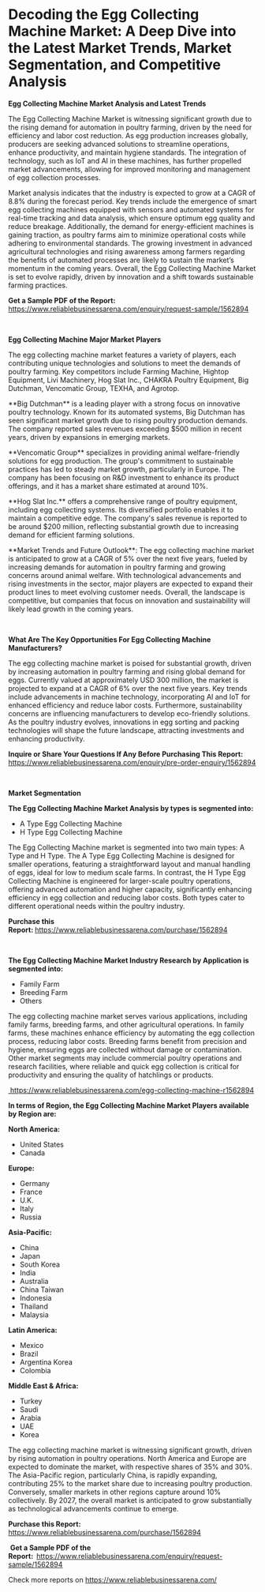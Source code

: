 <p><h1>Decoding the Egg Collecting Machine Market: A Deep Dive into the Latest Market Trends, Market Segmentation, and Competitive Analysis</h1></p><p><strong>Egg Collecting Machine Market Analysis and Latest Trends</strong></p>
<p><p>The Egg Collecting Machine Market is witnessing significant growth due to the rising demand for automation in poultry farming, driven by the need for efficiency and labor cost reduction. As egg production increases globally, producers are seeking advanced solutions to streamline operations, enhance productivity, and maintain hygiene standards. The integration of technology, such as IoT and AI in these machines, has further propelled market advancements, allowing for improved monitoring and management of egg collection processes.</p><p>Market analysis indicates that the industry is expected to grow at a CAGR of 8.8% during the forecast period. Key trends include the emergence of smart egg collecting machines equipped with sensors and automated systems for real-time tracking and data analysis, which ensure optimum egg quality and reduce breakage. Additionally, the demand for energy-efficient machines is gaining traction, as poultry farms aim to minimize operational costs while adhering to environmental standards. The growing investment in advanced agricultural technologies and rising awareness among farmers regarding the benefits of automated processes are likely to sustain the market’s momentum in the coming years. Overall, the Egg Collecting Machine Market is set to evolve rapidly, driven by innovation and a shift towards sustainable farming practices.</p></p>
<p><strong>Get a Sample PDF of the Report:&nbsp;</strong> <a href="https://www.reliablebusinessarena.com/enquiry/request-sample/1562894?utm_campaign=3569&utm_medium=2&utm_source=Github&utm_content=ia&utm_term=08042025&utm_id=egg-collecting-machine">https://www.reliablebusinessarena.com/enquiry/request-sample/1562894</a></p>
<p>&nbsp;</p>
<p><strong>Egg Collecting Machine Major Market Players</strong></p>
<p><p>The egg collecting machine market features a variety of players, each contributing unique technologies and solutions to meet the demands of poultry farming. Key competitors include Farming Machine, Hightop Equipment, Livi Machinery, Hog Slat Inc., CHAKRA Poultry Equipment, Big Dutchman, Vencomatic Group, TEXHA, and Agrotop.</p><p>**Big Dutchman** is a leading player with a strong focus on innovative poultry technology. Known for its automated systems, Big Dutchman has seen significant market growth due to rising poultry production demands. The company reported sales revenues exceeding $500 million in recent years, driven by expansions in emerging markets.</p><p>**Vencomatic Group** specializes in providing animal welfare-friendly solutions for egg production. The group's commitment to sustainable practices has led to steady market growth, particularly in Europe. The company has been focusing on R&D investment to enhance its product offerings, and it has a market share estimated at around 10%.</p><p>**Hog Slat Inc.** offers a comprehensive range of poultry equipment, including egg collecting systems. Its diversified portfolio enables it to maintain a competitive edge. The company's sales revenue is reported to be around $200 million, reflecting substantial growth due to increasing demand for efficient farming solutions.</p><p>**Market Trends and Future Outlook**: The egg collecting machine market is anticipated to grow at a CAGR of 5% over the next five years, fueled by increasing demands for automation in poultry farming and growing concerns around animal welfare. With technological advancements and rising investments in the sector, major players are expected to expand their product lines to meet evolving customer needs. Overall, the landscape is competitive, but companies that focus on innovation and sustainability will likely lead growth in the coming years.</p></p>
<p>&nbsp;</p>
<p><strong>What Are The Key Opportunities For Egg Collecting Machine Manufacturers?</strong></p>
<p><p>The egg collecting machine market is poised for substantial growth, driven by increasing automation in poultry farming and rising global demand for eggs. Currently valued at approximately USD 300 million, the market is projected to expand at a CAGR of 6% over the next five years. Key trends include advancements in machine technology, incorporating AI and IoT for enhanced efficiency and reduce labor costs. Furthermore, sustainability concerns are influencing manufacturers to develop eco-friendly solutions. As the poultry industry evolves, innovations in egg sorting and packing technologies will shape the future landscape, attracting investments and enhancing productivity.</p></p>
<p><strong>Inquire or Share Your Questions If Any Before Purchasing This Report:</strong> <a href="https://www.reliablebusinessarena.com/enquiry/pre-order-enquiry/1562894?utm_campaign=3569&utm_medium=2&utm_source=Github&utm_content=ia&utm_term=08042025&utm_id=egg-collecting-machine">https://www.reliablebusinessarena.com/enquiry/pre-order-enquiry/1562894</a></p>
<p>&nbsp;</p>
<p><strong>Market Segmentation</strong></p>
<p><strong>The Egg Collecting Machine Market Analysis by types is segmented into:</strong></p>
<p><ul><li>A Type Egg Collecting Machine</li><li>H Type Egg Collecting Machine</li></ul></p>
<p><p>The Egg Collecting Machine market is segmented into two main types: A Type and H Type. The A Type Egg Collecting Machine is designed for smaller operations, featuring a straightforward layout and manual handling of eggs, ideal for low to medium scale farms. In contrast, the H Type Egg Collecting Machine is engineered for larger-scale poultry operations, offering advanced automation and higher capacity, significantly enhancing efficiency in egg collection and reducing labor costs. Both types cater to different operational needs within the poultry industry.</p></p>
<p><strong>Purchase this Report:&nbsp;</strong><a href="https://www.reliablebusinessarena.com/purchase/1562894?utm_campaign=3569&utm_medium=2&utm_source=Github&utm_content=ia&utm_term=08042025&utm_id=egg-collecting-machine">https://www.reliablebusinessarena.com/purchase/1562894</a></p>
<p>&nbsp;</p>
<p><strong>The Egg Collecting Machine Market Industry Research by Application is segmented into:</strong></p>
<p><ul><li>Family Farm</li><li>Breeding Farm</li><li>Others</li></ul></p>
<p><p>The egg collecting machine market serves various applications, including family farms, breeding farms, and other agricultural operations. In family farms, these machines enhance efficiency by automating the egg collection process, reducing labor costs. Breeding farms benefit from precision and hygiene, ensuring eggs are collected without damage or contamination. Other market segments may include commercial poultry operations and research facilities, where reliable and quick egg collection is critical for productivity and ensuring the quality of hatchlings or products.</p></p>
<p><a href="https://www.reliablebusinessarena.com/egg-collecting-machine-r1562894?utm_campaign=3569&utm_medium=2&utm_source=Github&utm_content=ia&utm_term=08042025&utm_id=egg-collecting-machine">&nbsp;https://www.reliablebusinessarena.com/egg-collecting-machine-r1562894</a></p>
<p><strong>In terms of Region, the Egg Collecting Machine Market Players available by Region are:</strong></p>
<p>
    <p> <strong> North America: </strong>
        <ul>
            <li>United States</li>
            <li>Canada</li>
        </ul>
        </p> 
    <p> <strong> Europe: </strong>
        <ul>
            <li>Germany</li>
            <li>France</li>
            <li>U.K.</li>
            <li>Italy</li>
            <li>Russia</li>
        </ul>
        </p> 
    <p> <strong> Asia-Pacific: </strong>
        <ul>
            <li>China</li>
            <li>Japan</li>
            <li>South Korea</li>
            <li>India</li>
            <li>Australia</li>
            <li>China Taiwan</li>
            <li>Indonesia</li>
            <li>Thailand</li>
            <li>Malaysia</li>
        </ul>
        </p> 
    <p> <strong> Latin America: </strong>
        <ul>
            <li>Mexico</li>
            <li>Brazil</li>
            <li>Argentina Korea</li>
            <li>Colombia</li>
        </ul>
        </p> 
    <p> <strong> Middle East & Africa: </strong>
        <ul>
            <li>Turkey</li>
            <li>Saudi</li>
            <li>Arabia</li>
            <li>UAE</li>
            <li>Korea</li>
        </ul>
    </p>
    </p>
<p><p>The egg collecting machine market is witnessing significant growth, driven by rising automation in poultry operations. North America and Europe are expected to dominate the market, with respective shares of 35% and 30%. The Asia-Pacific region, particularly China, is rapidly expanding, contributing 25% to the market share due to increasing poultry production. Conversely, smaller markets in other regions capture around 10% collectively. By 2027, the overall market is anticipated to grow substantially as technological advancements continue to emerge.</p></p>
<p><strong>Purchase this Report: </strong><a href="https://www.reliablebusinessarena.com/purchase/1562894?utm_campaign=3569&utm_medium=2&utm_source=Github&utm_content=ia&utm_term=08042025&utm_id=egg-collecting-machine">https://www.reliablebusinessarena.com/purchase/1562894</a></p>
<p>&nbsp;<strong>Get a Sample PDF of the Report:&nbsp;&nbsp;</strong><a href="https://www.reliablebusinessarena.com/enquiry/request-sample/1562894?utm_campaign=3569&utm_medium=2&utm_source=Github&utm_content=ia&utm_term=08042025&utm_id=egg-collecting-machine">https://www.reliablebusinessarena.com/enquiry/request-sample/1562894</a></p>
<p><strong></strong></p>
<p>Check more reports on <a href="https://www.reliablebusinessarena.com/?utm_campaign=3569&utm_medium=2&utm_source=Github&utm_content=ia&utm_term=08042025&utm_id=egg-collecting-machine">https://www.reliablebusinessarena.com/</a></p>